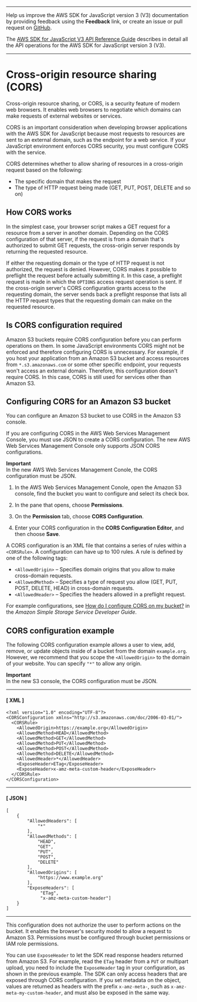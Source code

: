 --------

Help us improve the AWS SDK for JavaScript version 3 \(V3\) documentation by providing feedback using the **Feedback** link, or create an issue or pull request on [GitHub](https://github.com/awsdocs/aws-sdk-for-javascript-v3)\.

 The [AWS SDK for JavaScript V3 API Reference Guide](https://docs.aws.amazon.com/AWSJavaScriptSDK/v3/latest/index.html) describes in detail all the API operations for the AWS SDK for JavaScript version 3 \(V3\)\.

--------

# Cross\-origin resource sharing \(CORS\)<a name="cors"></a>

Cross\-origin resource sharing, or CORS, is a security feature of modern web browsers\. It enables web browsers to negotiate which domains can make requests of external websites or services\. 

CORS is an important consideration when developing browser applications with the AWS SDK for JavaScript because most requests to resources are sent to an external domain, such as the endpoint for a web service\. If your JavaScript environment enforces CORS security, you must configure CORS with the service\.

CORS determines whether to allow sharing of resources in a cross\-origin request based on the following:
+ The specific domain that makes the request 
+ The type of HTTP request being made \(GET, PUT, POST, DELETE and so on\)

## How CORS works<a name="how-cors-works"></a>

In the simplest case, your browser script makes a GET request for a resource from a server in another domain\. Depending on the CORS configuration of that server, if the request is from a domain that's authorized to submit GET requests, the cross\-origin server responds by returning the requested resource\.

If either the requesting domain or the type of HTTP request is not authorized, the request is denied\. However, CORS makes it possible to preflight the request before actually submitting it\. In this case, a preflight request is made in which the `OPTIONS` access request operation is sent\. If the cross\-origin server's CORS configuration grants access to the requesting domain, the server sends back a preflight response that lists all the HTTP request types that the requesting domain can make on the requested resource\.



## Is CORS configuration required<a name="the-need-for-cors-configuration"></a>

Amazon S3 buckets require CORS configuration before you can perform operations on them\. In some JavaScript environments CORS might not be enforced and therefore configuring CORS is unnecessary\. For example, if you host your application from an Amazon S3 bucket and access resources from `*.s3.amazonaws.com` or some other specific endpoint, your requests won't access an external domain\. Therefore, this configuration doesn't require CORS\. In this case, CORS is still used for services other than Amazon S3\.

## Configuring CORS for an Amazon S3 bucket<a name="configuring-cors-s3-bucket"></a>

You can configure an Amazon S3 bucket to use CORS in the Amazon S3 console\.

If you are configuring CORS in the AWS Web Services Management Console, you must use JSON to create a CORS configuration\. The new AWS Web Services Management Console only supports JSON CORS configurations\. 

**Important**  
In the new AWS Web Services Management Conole, the CORS configuration must be JSON\.

1. In the AWS Web Services Management Conole, open the Amazon S3 console, find the bucket you want to configure and select its check box\.

1. In the pane that opens, choose **Permissions**\.

1. On the **Permission** tab, choose **CORS Configuration**\.

1. Enter your CORS configuration in the **CORS Configuration Editor**, and then choose **Save**\.

A CORS configuration is an XML file that contains a series of rules within a `<CORSRule>`\. A configuration can have up to 100 rules\. A rule is defined by one of the following tags:
+ `<AllowedOrigin>` – Specifies domain origins that you allow to make cross\-domain requests\.
+ `<AllowedMethod>` – Specifies a type of request you allow \(GET, PUT, POST, DELETE, HEAD\) in cross\-domain requests\.
+ `<AllowedHeader>` – Specifies the headers allowed in a preflight request\.

For example configurations, see [How do I configure CORS on my bucket?](https://docs.aws.amazon.com/AmazonS3/latest/dev/cors.html#how-do-i-enable-cors) in the *Amazon Simple Storage Service Developer Guide*\.

## CORS configuration example<a name="cors-configuration-example"></a>

The following CORS configuration example allows a user to view, add, remove, or update objects inside of a bucket from the domain `example.org`\. However, we recommend that you scope the `<AllowedOrigin>` to the domain of your website\. You can specify `"*"` to allow any origin\.

**Important**  
In the new S3 console, the CORS configuration must be JSON\.

------
#### [ XML ]

```
<?xml version="1.0" encoding="UTF-8"?>
<CORSConfiguration xmlns="http://s3.amazonaws.com/doc/2006-03-01/">
  <CORSRule>
    <AllowedOrigin>https://example.org</AllowedOrigin>
    <AllowedMethod>HEAD</AllowedMethod>
    <AllowedMethod>GET</AllowedMethod>
    <AllowedMethod>PUT</AllowedMethod>
    <AllowedMethod>POST</AllowedMethod>
    <AllowedMethod>DELETE</AllowedMethod>
    <AllowedHeader>*</AllowedHeader>
    <ExposeHeader>ETag</ExposeHeader>
    <ExposeHeader>x-amz-meta-custom-header</ExposeHeader>
  </CORSRule>
</CORSConfiguration>
```

------
#### [ JSON ]

```
[
    {
        "AllowedHeaders": [
            "*"
        ],
        "AllowedMethods": [
            "HEAD",
            "GET",
            "PUT",
            "POST",
            "DELETE"
        ],
        "AllowedOrigins": [
            "https://www.example.org"
        ],
        "ExposeHeaders": [
             "ETag",
             "x-amz-meta-custom-header"]
    }
]
```

------

This configuration does not authorize the user to perform actions on the bucket\. It enables the browser's security model to allow a request to Amazon S3\. Permissions must be configured through bucket permissions or IAM role permissions\.

You can use `ExposeHeader` to let the SDK read response headers returned from Amazon S3\. For example, read the `ETag` header from a `PUT` or multipart upload, you need to include the `ExposeHeader` tag in your configuration, as shown in the previous example\. The SDK can only access headers that are exposed through CORS configuration\. If you set metadata on the object, values are returned as headers with the prefix `x-amz-meta-`, such as `x-amz-meta-my-custom-header`, and must also be exposed in the same way\.
